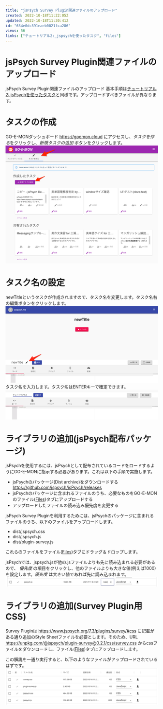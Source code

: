 ```yaml
---
title: "jsPsych Survey Plugin関連ファイルのアップロード"
created: 2022-10-18T11:22:05Z
updated: 2022-10-18T11:30:41Z
id: "634e0dc391eaeb0021fca286"
views: 56
links: ["チュートリアル2:_jspsychを使ったタスク", "files"]
---
```


# jsPsych Survey Plugin関連ファイルのアップロード

jsPsych Survey Plugin関連ファイルのアップロード
基本手順は[チュートリアル2: jsPsychを使ったタスク](チュートリアル2_jsPsychを使ったタスク.md)と同様です。アップロードすべきファイルが異なります。


# タスクの作成
GO-E-MONダッシュボード <https://goemon.cloud> にアクセスし、*タスクを作る*をクリックし、*新規タスクの追加* ボタンをクリックします。
![](images/634dfcb739203500207b9077.png)


# タスク名の設定
newTitleというタスクが作成されますので、タスク名を変更します。タスク名右の編集ボタンをクリックします。
![](images/60d2633d9ffbb100229f5163.png)
タスク名を入力します。タスク名はENTERキーで確定できます。
![](images/60ea243109e998001cb82b65.png)

# ライブラリの追加(jsPsych配布パッケージ)
jsPsychを使用するには、jsPsychとして配布されているコードをロードするようにGO-E-MONに指示する必要があります。これは以下の手順で実施します。
- jsPsychのパッケージ(Dist archive)をダウンロードする <https://github.com/jspsych/jsPsych/releases>
- jsPsychのパッケージに含まれるファイルのうち、必要なものをGO-E-MONのファイル([Files](Files.md))タブにアップロードする
- アップロードしたファイルの読み込み優先度を変更する

jsPsych Survey Pluginを利用するためには、jsPsychのパッケージに含まれるファイルのうち、以下のファイルをアップロードします。
- dist/jspsych.css
- dist/jspsych.js
- dist/plugin-survey.js

これらのファイルをファイル([Files](Files.md))タブにドラッグ＆ドロップします。

jsPsychでは、jspsych.jsが他の.jsファイルよりも先に読み込まれる必要があるので、 *優先度* の項目をクリックし、他のファイルよりも大きな値(例えば1000)を設定します。*優先度* は大きい値であれば先に読み込まれます。
![](images/60ea307425c67900213d5b76.png)

# ライブラリの追加(Survey Plugin用CSS)
Survey Pluginは <https://www.jspsych.org/7.3/plugins/survey/#css> に記載がある通り追加のStyle Sheetファイルを必要とします。そのため、URL <https://unpkg.com/@jspsych/plugin-survey@0.2.1/css/survey.css> からcssファイルをダウンロードし、ファイル([Files](Files.md))タブにアップロードします。

この解説を一通り実行すると、以下のようなファイルがアップロードされているはずです。
![](images/634e0fcce1401e0022496e75.png)
